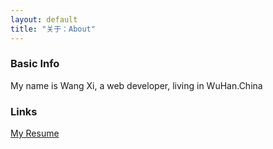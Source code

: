 ```yaml
---
layout: default
title: "关于：About"
---
```


### Basic Info
My name is Wang Xi, a web developer, living in WuHan.China

### Links
[My Resume](http://resume.github.io/?iwisunny)

